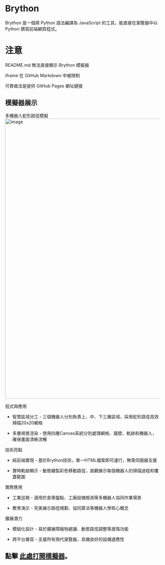 # Brython

Brython 是一個將 Python 語法編譯為 JavaScript 的工具，能直接在瀏覽器中以 Python 撰寫前端網頁程式。

# 注意

README.md 無法直接顯示 Brython 模擬器

iframe 在 GitHub Markdown 中被限制

可靠做法是提供 GitHub Pages 網址鏈接

## 模擬器展示

多機器人蛇形路徑模擬
<img width="762" height="914" alt="image" src="https://github.com/user-attachments/assets/da432437-81ca-4fc6-8511-5c277be04a56" />

程式與應用


- 智慧區域分工 - 三個機器人分別負責上、中、下三層區域，採用蛇形路徑高效掃描20x20網格

- 多層視覺渲染 - 使用四層Canvas系統分別處理網格、牆壁、軌跡和機器人，確保畫面清晰流暢

技術亮點


- 純前端實現 - 基於Brython技術，單一HTML檔案即可運行，無需伺服器支援

- 實時軌跡顯示 - 動態繪製彩色移動路徑，直觀展示每個機器人的掃描過程和覆蓋範圍

實際應用


- 工業巡檢 - 適用於倉庫盤點、工廠設備檢測等多機器人協同作業場景

- 教育演示 - 完美展示路徑規劃、協同算法等機器人學核心概念

擴展潛力


- 模組化設計 - 易於擴展障礙物避讓、動態路徑調整等進階功能

- 跨平台兼容 - 支援所有現代瀏覽器，具備良好的設備適應性
  

 ##  點擊 [此處打開模擬器](https://leceichen.github.io/w7-Brython-/ )。

